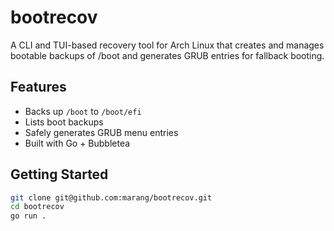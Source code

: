 # bootrecov

A CLI and TUI-based recovery tool for Arch Linux that creates and manages bootable backups of /boot and generates GRUB entries for fallback booting.

## Features

- Backs up `/boot` to `/boot/efi`
- Lists boot backups
- Safely generates GRUB menu entries
- Built with Go + Bubbletea

## Getting Started

```bash
git clone git@github.com:marang/bootrecov.git
cd bootrecov
go run .
```